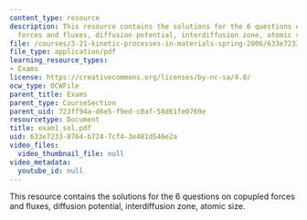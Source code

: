 ```yaml
---
content_type: resource
description: This resource contains the solutions for the 6 questions on copupled
  forces and fluxes, diffusion potential, interdiffusion zone, atomic size.
file: /courses/3-21-kinetic-processes-in-materials-spring-2006/633e72338764b7247cf43e481d546e2a_exam1_sol.pdf
file_type: application/pdf
learning_resource_types:
- Exams
license: https://creativecommons.org/licenses/by-nc-sa/4.0/
ocw_type: OCWFile
parent_title: Exams
parent_type: CourseSection
parent_uid: 723ff94a-d6e5-f9ed-c0af-58d61fe0769e
resourcetype: Document
title: exam1_sol.pdf
uid: 633e7233-8764-b724-7cf4-3e481d546e2a
video_files:
  video_thumbnail_file: null
video_metadata:
  youtube_id: null
---
```

This resource contains the solutions for the 6 questions on copupled forces and fluxes, diffusion potential, interdiffusion zone, atomic size.